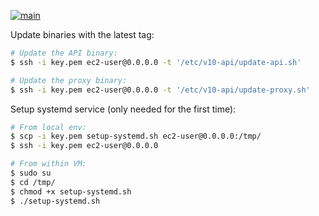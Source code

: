 [![main](https://github.com/drival-ai/v10-api/actions/workflows/main.yml/badge.svg)](https://github.com/drival-ai/v10-api/actions/workflows/main.yml)

Update binaries with the latest tag:

```sh
# Update the API binary:
$ ssh -i key.pem ec2-user@0.0.0.0 -t '/etc/v10-api/update-api.sh'

# Update the proxy binary:
$ ssh -i key.pem ec2-user@0.0.0.0 -t '/etc/v10-api/update-proxy.sh'
```

Setup systemd service (only needed for the first time):

```sh
# From local env:
$ scp -i key.pem setup-systemd.sh ec2-user@0.0.0.0:/tmp/
$ ssh -i key.pem ec2-user@0.0.0.0

# From within VM:
$ sudo su
$ cd /tmp/
$ chmod +x setup-systemd.sh
$ ./setup-systemd.sh
```
